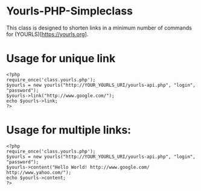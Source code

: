 Yourls-PHP-Simpleclass
=========================

This class is designed to shorten links in a minimum number of commands for (YOURLS)[https://yourls.org].


# Usage for unique link
```
<?php
require_once('class.yourls.php');
$yourls = new yourls("http://YOUR_YOURLS_URI/yourls-api.php", "login", "password");
$yourls->link("http://www.google.com/"); 
echo $yourls->link;
?>
```

# Usage for multiple links:
```
<?php
require_once('class.yourls.php');
$yourls = new yourls("http://YOUR_YOURLS_URI/yourls-api.php", "login", "password");
$yourls->content("Hello World! http://www.google.com/ http://www.yahoo.com/"); 
echo $yourls->content;
?>
```
